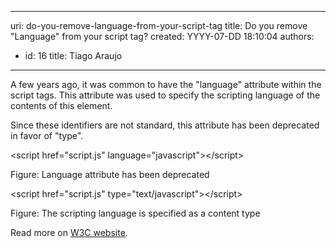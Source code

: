 

---
uri: do-you-remove-language-from-your-script-tag
title: Do you remove "Language" from your script tag?
created: YYYY-07-DD 18:10:04
authors:
  - id: 16
    title: Tiago Araujo
---




<span class='intro'> <p>A few years ago, it was common to have the &quot;language&quot; attribute within the script tags. This attribute was used to specify the scripting language of the contents of this element.</p> </span>

<p>Since these identifiers are not standard, this attribute has been deprecated in favor of &quot;type&quot;.</p>

<div class="ms-rteCustom-CodeArea">
<p>&lt;script href=&quot;script.js&quot; language=&quot;javascript&quot;&gt;&lt;/script&gt;</p>
</div>
<span class="ms-rteCustom-FigureBad">Figure&#58; Language attribute has been deprecated</span>

<div class="ms-rteCustom-CodeArea">
<p>&lt;script href=&quot;script.js&quot; type=&quot;text/javascript&quot;&gt;&lt;/script&gt;</p>
</div>
<span class="ms-rteCustom-FigureGood">Figure&#58; The scripting language is specified as a content type</span>

<p>Read more on <a href="http&#58;//www.w3.org/TR/html4/interact/scripts.html#h-18.2.2" target="_blank">W3C website</a>.</p>


